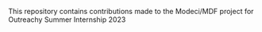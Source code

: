 This repository contains contributions made to the Modeci/MDF project for Outreachy Summer Internship 2023
